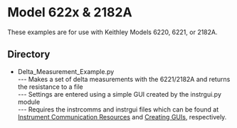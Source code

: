 
# Model 622x & 2182A

These examples are for use with Keithley Models 6220, 6221, or 2182A. 

## Directory

[comment]: **[General](./directory)**  

* Delta_Measurement_Example.py<br>
--- Makes a set of delta measurements with the 6221/2182A and returns the resistance to a file<br>
--- Settings are entered using a simple GUI created by the instrgui.py module<br>
--- Requires the instrcomms and instrgui files which can be found at [Instrument Communication Resources](../General/Instrument_Communication_Resouces) and [Creating GUIs](../General/Creating_GUIs), respectively.<br>
